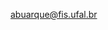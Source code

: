 abuarque@fis.ufal.br

<!---
abuarquee/abuarquee is a ✨ special ✨ repository because its `README.md` (this file) appears on your GitHub profile.
You can click the Preview link to take a look at your changes.
--->
